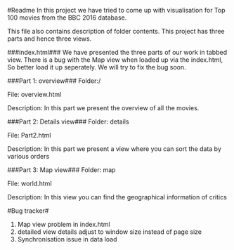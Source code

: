 #Readme
In this project we have tried to come up with visualisation for Top 100 movies from the BBC 2016 database.

This file also contains description of folder contents.
This project has three parts and hence three views.

###index.html###
We have presented the three parts of our work in tabbed view. There is a bug with the Map view when loaded up via the index.html, So better load it up seperately. We will try to fix the bug soon.

###Part 1: overview###
Folder:/

File: overview.html

Description: In this part we present the overview of all the movies.

###Part 2: Details view###
Folder: details

File: Part2.html

Description: In this part we present a view where you can sort the data by various orders

###Part 3: Map view###
Folder: map

File: world.html

Description: In this view you can find the geographical information of critics

#Bug tracker#
1. Map view problem in index.html
2. detailed view details adjust to window size instead of page size
3. Synchronisation issue in data load
